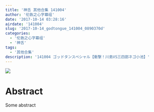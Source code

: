 ```yaml
---
title: '神舌 其他合集 141004'
author: '伦敦之心字幕组'
date: '2017-10-14 03:28:16'
airdate: '141004'
slug: '2017-10-14_godtongue_141004_0890370d'
categories: 
  - '伦敦之心字幕组'
  - '神舌'
tags: 
  - '其他合集'
description: '141004 ゴッドタンスペシャル【衝撃！川島VS三四郎ネゴ小池】'
---
```


![](https://i.imgur.com/4yMk7Hf.jpg)
# Abstract
Some abstract
